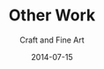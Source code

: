 ---
title: Other Work
subtitle: Craft and Fine Art
layout: default
modal-id: 6
date: 2014-07-15
img: IMG_1398.JPG
thumbnail: 8_Other thumbnail.jpg
alt: Ceramics, painting
project-date: April 2014
category: Fine Art
description: Lorem ipsum dolor sit amet, usu cu alterum nominavi lobortis. At duo novum diceret. Tantas apeirian vix et, usu sanctus postulant inciderint ut, populo diceret necessitatibus in vim. Cu eum dicam feugiat noluisse.

---